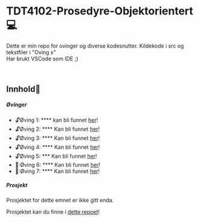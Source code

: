 # TDT4102-Prosedyre-Objektorientert :computer:

Dette er min repo for ovinger og diverse kodesnutter. Kildekode i src og tekstfiler i "Oving x" <br>
Har brukt VSCode som IDE ;)

<br>

## Innhold:notebook_with_decorative_cover:

##### Øvinger  
- :unlock:Øving 1: **** kan bli funnet [her]()!<br>
- :unlock:Øving 2: **** Kan bli funnet [her]()!<br>
- :unlock:Øving 3: **** Kan bli funnet [her]()!<br>
- :unlock:Øving 4: **** Kan bli funnet [her]()!<br>
- :unlock:Øving 5: *** Kan bli funnet [her]()!<br>
- 🔐:Øving 6: **** Kan bli funnet [her]()!<br>
- 🔐:Øving 7: **** Kan bli funnet [her]()!<br>

##### Prosjekt
Prosjektet for dette emnet er ikke gitt enda.

Prosjektet kan du finne i [dette repoet]()!

